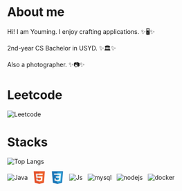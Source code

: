 # About me
Hi! I am Youming. I enjoy crafting applications. ✨🖥✨ 

2nd-year CS Bachelor in USYD. ✨🏛✨ 

Also a photographer. ✨📷✨

# Leetcode
![Leetcode](https://leetcard.jacoblin.cool/youming16?theme=light&font=Monda)

# Stacks
![Top Langs](https://github-readme-stats.vercel.app/api/top-langs/?username=youming16&hide=TeX&layout=compact)
<br>
<div>
  <img align="center" alt="Java" height="30" width="30" src="https://cdn-icons-png.flaticon.com/512/5968/5968282.png">
  &nbsp;
  <img align="center" alt="HTML"width="30" src="https://raw.githubusercontent.com/devicons/devicon/master/icons/html5/html5-original.svg">
  &nbsp;
  <img align="center" alt="CSS" height="30" width="30" src="https://raw.githubusercontent.com/devicons/devicon/master/icons/css3/css3-original.svg">
  &nbsp;
  <img align="center" alt="Js" width="30" src="https://cdn-icons-png.flaticon.com/512/5968/5968292.png">
  &nbsp;
<!--   <img align="center" alt="React" width="30" src="https://cdn-icons-png.flaticon.com/512/1126/1126012.png">
  &nbsp; -->
  <img align="center" alt="mysql" width="30" src="https://cdn-icons-png.flaticon.com/512/5968/5968313.png">
  &nbsp;
  <img align="center" alt="nodejs" width="30" src="https://cdn-icons-png.flaticon.com/512/5968/5968322.png">
  &nbsp;
  <img align="center" alt="docker" width="30" src="https://cdn-icons-png.flaticon.com/512/5969/5969059.png">
  
</div>
